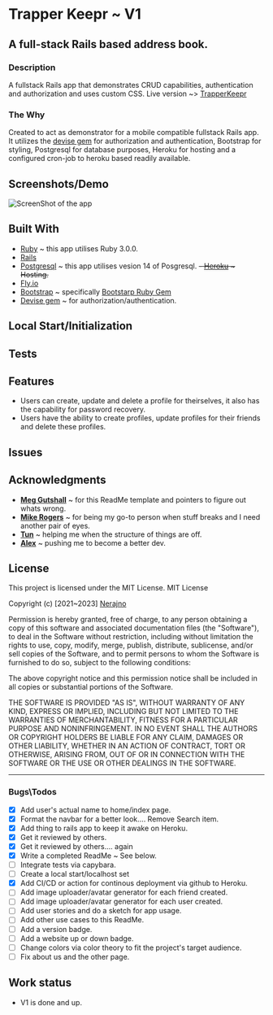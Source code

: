 # Trapper Keepr ~  V1

## A full-stack Rails based address book.

### Description

A fullstack Rails app that demonstrates CRUD capabilities, authentication and authorization and uses custom CSS.
Live version ~> [TrapperKeepr](https://trapper-keepr.fly.dev//)


### The Why
Created to act as demonstrator for a mobile compatible fullstack Rails app. It utilizes the [devise gem](https://github.com/heartcombo/devise) for authorization and authentication, Bootstrap for styling, Postgresql for database purposes, Heroku for hosting and a configured cron-job to heroku based readily available.

## Screenshots/Demo
![ScreenShot of the app](https://github.com/Nerajno/Trapper_Keeper/blob/main/app/assets/images/AppScreenshots/trapperkeepr.png)

## Built With
- [Ruby](https://ruby-doc.org/) ~ this app utilises Ruby 3.0.0.
- [Rails](https://guides.rubyonrails.org/)
- [Postgresql](https://www.postgresql.org/docs/13/index.html) ~ this app utilises vesion 14 of Posgresql.
~~- [Heroku](https://devcenter.heroku.com/articles/getting-started-with-rails6) ~ Hosting.~~
- [Fly.io](https://fly.io/docs/rails/getting-started/)
- [Bootstrap](https://dev.to/antman/using-bootstrap-4-in-rails-6-39hk) ~ specifically [Bootstarp Ruby Gem](https://github.com/twbs/bootstrap-rubygem)
- [Devise gem](https://github.com/heartcombo/devise) ~ for authorization/authentication.

## Local Start/Initialization 

## Tests

## Features
- Users can create, update and delete a profile for theirselves, it also has the capability for password recovery.
- Users have the ability to create profiles, update profiles for their friends and delete these profiles.

## Issues
## Acknowledgments
- **[Meg Gutshall](https://github.com/meg-gutshall/)** ~ for this ReadMe template and pointers to figure out whats wrong.
- **[Mike Rogers](https://mikerogers.io/)** ~ for being my go-to person when stuff breaks and I need another pair of eyes.
- **[Tun](https://github.com/tunkhine126)** ~ helping me when the structure of things are off.
- **[Alex](https://github.com//)** ~ pushing me to become a better dev.




## License
This project is licensed under the MIT License.
MIT License

Copyright (c) [2021~2023] [Nerajno](https://twitter.com/nerajno)

Permission is hereby granted, free of charge, to any person obtaining a copy
of this software and associated documentation files (the "Software"), to deal
in the Software without restriction, including without limitation the rights
to use, copy, modify, merge, publish, distribute, sublicense, and/or sell
copies of the Software, and to permit persons to whom the Software is
furnished to do so, subject to the following conditions:

The above copyright notice and this permission notice shall be included in all
copies or substantial portions of the Software.

THE SOFTWARE IS PROVIDED "AS IS", WITHOUT WARRANTY OF ANY KIND, EXPRESS OR
IMPLIED, INCLUDING BUT NOT LIMITED TO THE WARRANTIES OF MERCHANTABILITY,
FITNESS FOR A PARTICULAR PURPOSE AND NONINFRINGEMENT. IN NO EVENT SHALL THE
AUTHORS OR COPYRIGHT HOLDERS BE LIABLE FOR ANY CLAIM, DAMAGES OR OTHER
LIABILITY, WHETHER IN AN ACTION OF CONTRACT, TORT OR OTHERWISE, ARISING FROM,
OUT OF OR IN CONNECTION WITH THE SOFTWARE OR THE USE OR OTHER DEALINGS IN THE
SOFTWARE.

---


### Bugs\Todos
- [x] Add user's actual name to home/index page. 
- [x] Format the navbar for a better look.... Remove Search item.
- [x] Add thing to rails app to keep it awake on Heroku.  
- [x] Get it reviewed by others.
- [x] Get it reviewed by others.... again
- [x] Write a completed ReadMe ~ See below.
- [ ] Integrate tests via capybara.
- [ ] Create a local start/localhost set 
- [x] Add CI/CD or action for continous deployment via github to Heroku.
- [ ] Add image uploader/avatar generator for each friend created. 
- [ ] Add image uploader/avatar generator for each user created. 
- [ ] Add user stories and do a sketch for app usage. 
- [ ] Add other use cases to this ReadMe.  
- [ ] Add a version badge.
- [ ] Add a website up or down badge.
- [ ] Change colors via color theory to fit the project's target audience.
- [ ] Fix about us and the other page.

## Work status
- V1 is done and up.